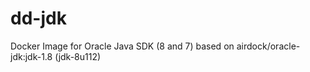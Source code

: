 # dd-jdk
Docker Image for Oracle Java SDK (8 and 7) based on airdock/oracle-jdk:jdk-1.8  (jdk-8u112)

